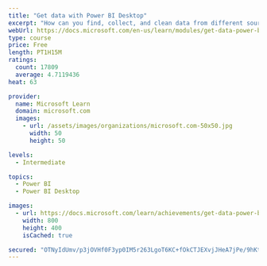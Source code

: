 ```yaml
---
title: "Get data with Power BI Desktop"
excerpt: "How can you find, collect, and clean data from different sources? Power BI is a tool for making sense of your data. You will learn tricks to make data-gathering easier."
webUrl: https://docs.microsoft.com/en-us/learn/modules/get-data-power-bi/
type: course
price: Free
length: PT1H15M
ratings:
  count: 17809
  average: 4.7119436
heat: 63

provider:
  name: Microsoft Learn
  domain: microsoft.com
  images:
    - url: /assets/images/organizations/microsoft.com-50x50.jpg
      width: 50
      height: 50

levels:
  - Intermediate

topics:
  - Power BI
  - Power BI Desktop

images:
  - url: https://docs.microsoft.com/learn/achievements/get-data-power-bi-desktop-social.png
    width: 800
    height: 400
    isCached: true

secured: "OTNyIdUmv/p3jOVHf0F3yp0IM5r263LgoT6KC+fOkCTJEXvjJHeA7jPe/9hKt8ZB984Rbrff75pjo1hlBhoROuvSGr5i5pMq4zudJI44L4A9/OhfpysHl3h2c1Pd4eAHOLS5ihwsT4AI4ipLjLSiHQB9ZZ2GKUIA7XaKS8KRvPRBZp80rvHxTgVsvX9sbYGGSY5Phu1oDDVO4wIbh5OU8BP0od00jsYEXty9OfLVtLF/GH4YQoB6+KIcB8HTSrQ4jZAQw1pNgLBeOceeBPRlKW19PMVCdqN3xvhopCpEq9dnSzoZdN8LbSBPDIZQdP7qE1lrJ3hRanxmBtiUYxdrZ0tkXG8fRPAatvFfc7pt7hLOX+fcOmxpp/p8ret8UBKxfcJYrS++5bdt96EdzTzoRDp9iOWsibtOSJVGoUTou5IRmJ0vtoJkguatcWvxUwh7;ViIrYzhKyEBQcFv1+Rw79Q=="
---
```


